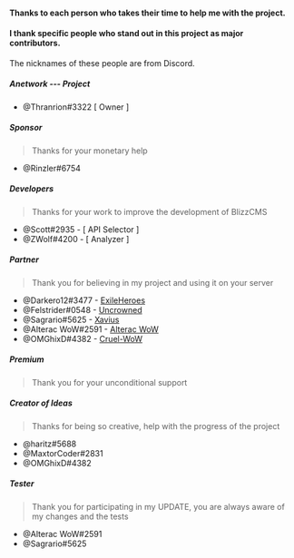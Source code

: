#### Thanks to each person who takes their time to help me with the project.
#### I thank specific people who stand out in this project as major contributors.


The nicknames of these people are from Discord.

##### Anetwork --- Project
* @Thranrion#3322 [ Owner ]

##### Sponsor
> Thanks for your monetary help

* @Rinzler#6754

##### Developers
> Thanks for your work to improve the development of BlizzCMS

* @Scott#2935 - [ API Selector ]
* @ZWolf#4200 - [ Analyzer ]


##### Partner
> Thank you for believing in my project and using it on your server

* @Darkero12#3477 - [ExileHeroes](http://exileheroes.com/)
* @Felstrider#0548 - [Uncrowned](http://uncrowned.servegame.com/)
* @Sagrario#5625 - [Xavius](http://xavius.ru/)
* @Alterac WoW#2591 - [Alterac WoW](https://www.alterac-wow.org/)
* @OMGhixD#4382 - [Cruel-WoW](https://www.cruel-wow.net/)


##### Premium
> Thank you for your unconditional support

##### Creator of Ideas
> Thanks for being so creative, help with the progress of the project

* @haritz#5688
* @MaxtorCoder#2831
* @OMGhixD#4382


##### Tester
> Thank you for participating in my UPDATE, you are always aware of my changes and the tests

* @Alterac WoW#2591
* @Sagrario#5625
